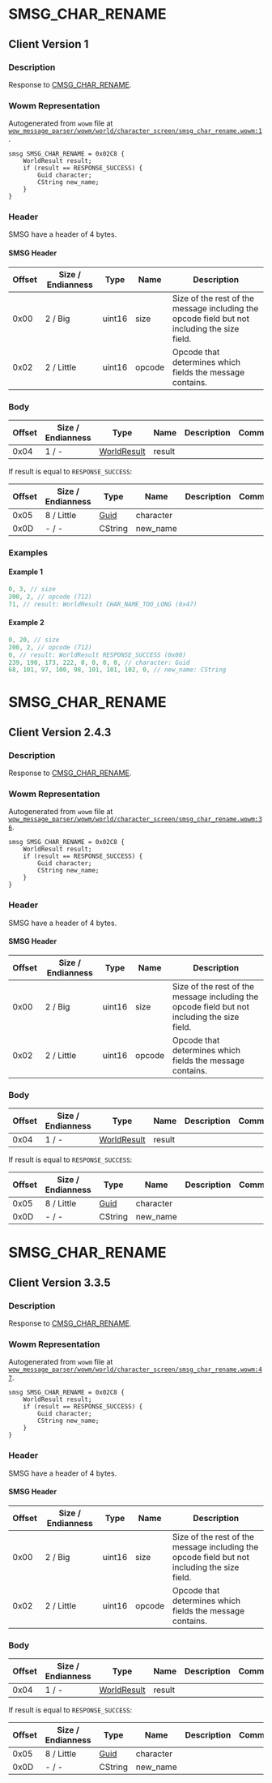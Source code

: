 # SMSG_CHAR_RENAME

## Client Version 1

### Description

Response to [CMSG_CHAR_RENAME](./cmsg_char_rename.md).

### Wowm Representation

Autogenerated from `wowm` file at [`wow_message_parser/wowm/world/character_screen/smsg_char_rename.wowm:1`](https://github.com/gtker/wow_messages/tree/main/wow_message_parser/wowm/world/character_screen/smsg_char_rename.wowm#L1).
```rust,ignore
smsg SMSG_CHAR_RENAME = 0x02C8 {
    WorldResult result;
    if (result == RESPONSE_SUCCESS) {
        Guid character;
        CString new_name;
    }
}
```
### Header

SMSG have a header of 4 bytes.

#### SMSG Header

| Offset | Size / Endianness | Type   | Name   | Description |
| ------ | ----------------- | ------ | ------ | ----------- |
| 0x00   | 2 / Big           | uint16 | size   | Size of the rest of the message including the opcode field but not including the size field.|
| 0x02   | 2 / Little        | uint16 | opcode | Opcode that determines which fields the message contains.|

### Body

| Offset | Size / Endianness | Type | Name | Description | Comment |
| ------ | ----------------- | ---- | ---- | ----------- | ------- |
| 0x04 | 1 / - | [WorldResult](worldresult.md) | result |  |  |

If result is equal to `RESPONSE_SUCCESS`:

| Offset | Size / Endianness | Type | Name | Description | Comment |
| ------ | ----------------- | ---- | ---- | ----------- | ------- |
| 0x05 | 8 / Little | [Guid](../spec/packed-guid.md) | character |  |  |
| 0x0D | - / - | CString | new_name |  |  |

### Examples

#### Example 1

```c
0, 3, // size
200, 2, // opcode (712)
71, // result: WorldResult CHAR_NAME_TOO_LONG (0x47)
```
#### Example 2

```c
0, 20, // size
200, 2, // opcode (712)
0, // result: WorldResult RESPONSE_SUCCESS (0x00)
239, 190, 173, 222, 0, 0, 0, 0, // character: Guid
68, 101, 97, 100, 98, 101, 101, 102, 0, // new_name: CString
```
# SMSG_CHAR_RENAME

## Client Version 2.4.3

### Description

Response to [CMSG_CHAR_RENAME](./cmsg_char_rename.md).

### Wowm Representation

Autogenerated from `wowm` file at [`wow_message_parser/wowm/world/character_screen/smsg_char_rename.wowm:36`](https://github.com/gtker/wow_messages/tree/main/wow_message_parser/wowm/world/character_screen/smsg_char_rename.wowm#L36).
```rust,ignore
smsg SMSG_CHAR_RENAME = 0x02C8 {
    WorldResult result;
    if (result == RESPONSE_SUCCESS) {
        Guid character;
        CString new_name;
    }
}
```
### Header

SMSG have a header of 4 bytes.

#### SMSG Header

| Offset | Size / Endianness | Type   | Name   | Description |
| ------ | ----------------- | ------ | ------ | ----------- |
| 0x00   | 2 / Big           | uint16 | size   | Size of the rest of the message including the opcode field but not including the size field.|
| 0x02   | 2 / Little        | uint16 | opcode | Opcode that determines which fields the message contains.|

### Body

| Offset | Size / Endianness | Type | Name | Description | Comment |
| ------ | ----------------- | ---- | ---- | ----------- | ------- |
| 0x04 | 1 / - | [WorldResult](worldresult.md) | result |  |  |

If result is equal to `RESPONSE_SUCCESS`:

| Offset | Size / Endianness | Type | Name | Description | Comment |
| ------ | ----------------- | ---- | ---- | ----------- | ------- |
| 0x05 | 8 / Little | [Guid](../spec/packed-guid.md) | character |  |  |
| 0x0D | - / - | CString | new_name |  |  |

# SMSG_CHAR_RENAME

## Client Version 3.3.5

### Description

Response to [CMSG_CHAR_RENAME](./cmsg_char_rename.md).

### Wowm Representation

Autogenerated from `wowm` file at [`wow_message_parser/wowm/world/character_screen/smsg_char_rename.wowm:47`](https://github.com/gtker/wow_messages/tree/main/wow_message_parser/wowm/world/character_screen/smsg_char_rename.wowm#L47).
```rust,ignore
smsg SMSG_CHAR_RENAME = 0x02C8 {
    WorldResult result;
    if (result == RESPONSE_SUCCESS) {
        Guid character;
        CString new_name;
    }
}
```
### Header

SMSG have a header of 4 bytes.

#### SMSG Header

| Offset | Size / Endianness | Type   | Name   | Description |
| ------ | ----------------- | ------ | ------ | ----------- |
| 0x00   | 2 / Big           | uint16 | size   | Size of the rest of the message including the opcode field but not including the size field.|
| 0x02   | 2 / Little        | uint16 | opcode | Opcode that determines which fields the message contains.|

### Body

| Offset | Size / Endianness | Type | Name | Description | Comment |
| ------ | ----------------- | ---- | ---- | ----------- | ------- |
| 0x04 | 1 / - | [WorldResult](worldresult.md) | result |  |  |

If result is equal to `RESPONSE_SUCCESS`:

| Offset | Size / Endianness | Type | Name | Description | Comment |
| ------ | ----------------- | ---- | ---- | ----------- | ------- |
| 0x05 | 8 / Little | [Guid](../spec/packed-guid.md) | character |  |  |
| 0x0D | - / - | CString | new_name |  |  |

